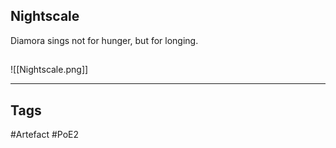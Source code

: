 ## Nightscale
Diamora sings not for hunger, but for longing.
##
![[Nightscale.png]]

---
## Tags
#Artefact
#PoE2